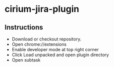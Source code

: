 # cirium-jira-plugin


## Instructions

- Download or checkout repository. 
- Open chrome://extensions
- Enable developer mode at top right corner
- Click Load unpacked and open plugin directory
- Open subtask
